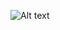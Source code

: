 
  
![Alt text](https://cloud.githubusercontent.com/assets/6621843/22671199/de1c342a-ec81-11e6-8753-58881a1ed220.png "App screen shot")
